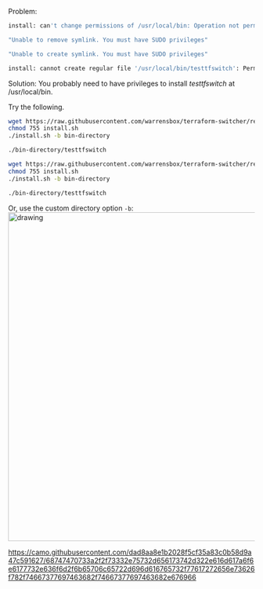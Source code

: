 
Problem:
```sh
install: can't change permissions of /usr/local/bin: Operation not permitted
```

```sh
"Unable to remove symlink. You must have SUDO privileges"
```

```sh
"Unable to create symlink. You must have SUDO privileges"
```

```sh
install: cannot create regular file '/usr/local/bin/testtfswitch': Permission denied
```

Solution: You probably need to have privileges to install *testtfswitch* at /usr/local/bin.

Try the following.

```sh
wget https://raw.githubusercontent.com/warrensbox/terraform-switcher/release/install.sh 
chmod 755 install.sh
./install.sh -b bin-directory

./bin-directory/testtfswitch
```

```sh
wget https://raw.githubusercontent.com/warrensbox/terraform-switcher/release/install.sh 
chmod 755 install.sh
./install.sh -b bin-directory

./bin-directory/testtfswitch
```

Or, use the custom directory option `-b`:    
<img src="https://s3.us-east-2.amazonaws.com/kepler-images/warrensbox/testtfswitch/testtfswitch-v7.gif" alt="drawing" style="width: 670px;"/>    

https://camo.githubusercontent.com/dad8aa8e1b2028f5cf35a83c0b58d9a47c591627/68747470733a2f2f73332e75732d656173742d322e616d617a6f6e6177732e636f6d2f6b65706c65722d696d616765732f77617272656e73626f782f74667377697463682f74667377697463682e676966



